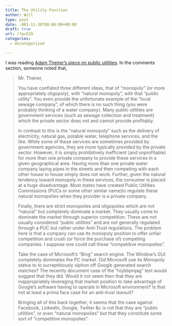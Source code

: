 ```yaml
---
title: The Utility Function
author: Will
type: post
date: -001-11-30T00:00:00+00:00
draft: true
url: /?p=529
categories:
  - Uncategorized

---
```

I was reading [Adam Theirer&#8217;s piece on public utilities][1]. In the comments section, someone noted that,

> Mr. Theirer,
> 
> You have conflated three different ideas, that of “monopoly” (or more appropriately oligopoly), with “natural monopoly”, with that “public utility”. You even provide the unfortunate example of the “local sewage company”, of which there is no such thing (you were probably thinking of a water company). Many public utilities are government services (such as sewage collection and treatment) which the private sector does not and cannot provide profitably.
> 
> In contrast to this is the “natural monopoly” such as the delivery of electricity, natural gas, potable water, telephone services, and the like. While some of these services are sometimes provided by government agencies, they are more typically provided by the private sector. However, it is simply prohibitively inefficient (and unprofitable) for more than one private company to provide these services in a given geographical area. Having more than one private water company laying pipes in the streets and then competing with each other house to house simply does not work. Further, given the natural tendency toward monopoly in these services, the consumer is placed at a huge disadvantage. Most states have created Public Utilities Commissions (PUCs or some other similar name)to regulate these natural monopolies when they provider is a private company.
> 
> Finally, there are strict monopolies and oligopolies which are not “natural” but completely dominate a market. They usually come to dominate the market through superior competition. These are not usually considered “public utilities” and are not generally regulated through a PUC but rather under Anti-Trust regulations. The problem here is that a company can use its monopoly position to offer unfair competition and crush (or force the purchase of) competing companies. I suppose one could call these “competitive monopolies”.
> 
> Take the case of Microsoft’s “Bing” search engine. The Window’s GUI completely dominates the PC market. Did Microsoft use its Monopoly status to to surreptitiously siphon off Google generated search matches? The recently document case of the “hiybbprqag” test would suggest that they did. Would it not seem then that they are inappropriately leveraging that market position to take advantage of Google’s software having to operate in Microsoft environment? Is that not at least a prima face case for an anti-trust lawsuit?
> 
> Bringing all of this back together, it seems that the case against Facebook, LinkedIn, Google, Twitter &c is not that they are “public utilities”, or even “natural monopolies” but that they constitute some sort of “competitive monopolies”.

 [1]: http://blogs.forbes.com/adamthierer/2011/07/24/the-danger-of-making-facebook-linkedin-google-and-twitter-public-utilities/
